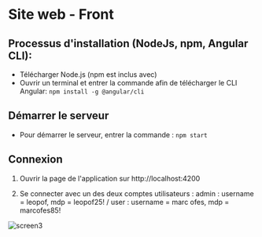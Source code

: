 # Site web - Front

## Processus d'installation (NodeJs, npm, Angular CLI):

* Télécharger Node.js (npm est inclus avec)
* Ouvrir un terminal et entrer la commande afin de télécharger le CLI Angular: `npm install -g @angular/cli`

## Démarrer le serveur
* Pour démarrer le serveur, entrer la commande : `npm start`

## Connexion

1. Ouvrir la page de l'application sur http://localhost:4200

2. Se connecter avec un des deux comptes utilisateurs : admin : username = leopof, mdp = leopof25!      /       user  : username = marc ofes, mdp = marcofes85! 

![screen3](https://user-images.githubusercontent.com/63356912/97817443-d6411f00-1c9c-11eb-9bf3-47ce8ac3ea1d.jpg)
